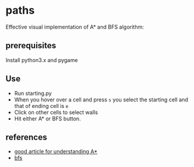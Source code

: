 # paths
Effective visual implementation of A* and BFS algorithm:

## prerequisites
Install python3.x and pygame

## Use
* Run starting.py
* When you hover over a cell and press `s` you select the starting cell and that of ending cell is `e`
* Click on other cells to select walls
* Hit either A* or BFS button.


## references
* [good article for understanding A*](http://theory.stanford.edu/~amitp/GameProgramming/AStarComparison.html)
* [bfs](https://www.hackerearth.com/practice/algorithms/graphs/breadth-first-search/tutorial/)

